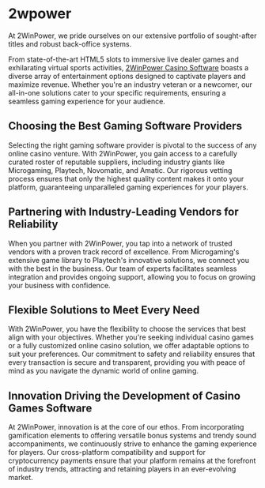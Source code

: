 # 2wpower
At 2WinPower, we pride ourselves on our extensive portfolio of sought-after titles and robust back-office systems. 

From state-of-the-art HTML5 slots to immersive live dealer games and exhilarating virtual sports activities, [2WinPower Casino Software](https://2wpower.com/en) boasts a diverse array of entertainment options designed to captivate players and maximize revenue. Whether you're an industry veteran or a newcomer, our all-in-one solutions cater to your specific requirements, ensuring a seamless gaming experience for your audience.

## Choosing the Best Gaming Software Providers
Selecting the right gaming software provider is pivotal to the success of any online casino venture. With 2WinPower, you gain access to a carefully curated roster of reputable suppliers, including industry giants like Microgaming, Playtech, Novomatic, and Amatic. Our rigorous vetting process ensures that only the highest quality content makes it onto your platform, guaranteeing unparalleled gaming experiences for your players.
## Partnering with Industry-Leading Vendors for Reliability
When you partner with 2WinPower, you tap into a network of trusted vendors with a proven track record of excellence. From Microgaming's extensive game library to Playtech's innovative solutions, we connect you with the best in the business. Our team of experts facilitates seamless integration and provides ongoing support, allowing you to focus on growing your business with confidence.
## Flexible Solutions to Meet Every Need
With 2WinPower, you have the flexibility to choose the services that best align with your objectives. Whether you're seeking individual casino games or a fully customized online casino solution, we offer adaptable options to suit your preferences. Our commitment to safety and reliability ensures that every transaction is secure and transparent, providing you with peace of mind as you navigate the dynamic world of online gaming.
## Innovation Driving the Development of Casino Games Software
At 2WinPower, innovation is at the core of our ethos. From incorporating gamification elements to offering versatile bonus systems and trendy sound accompaniments, we continuously strive to enhance the gaming experience for players. Our cross-platform compatibility and support for cryptocurrency payments ensure that your platform remains at the forefront of industry trends, attracting and retaining players in an ever-evolving market.
